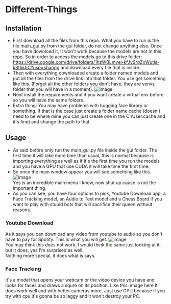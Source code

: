 # Different-Things
## Installation
- First download all the files from this repo. What you have to run is the file main_gui.py from the gui folder, do not change anything else. Once you have download it, it won't work because the models are not in this repo. So in order to access the models go to this drive folder: https://drive.google.com/drive/folders/1hzWBLmvei-kfJvSrpZxWutIs-kSthkhC?usp=sharing and download every file that is inside.
- Then with everything downloaded create a folder named models and put all the files from the drive link into that folder.
You use get something like this. (Forget all the other folders you don't have, they are venvs folder that you will have in a moment).
![image](https://user-images.githubusercontent.com/91338053/212155653-807a4492-24d3-4a0b-a0fb-f3e97941f4e0.png)
- Next install the requirements and if you want create a virtual env before so you will have the same folders.
- Extra thing: You may have problems with hugging face library or something. If that is the case just create a folder name cache (doesn't need to be where mine you can just create one in the C:\\User\.cache and it's fine) and change the path to that.  

## Usage
- As said before only run the main_gui.py file inside the gui folder. The first time it will take more time than usual, this is normal because is importing everything as well as if it's the first time you run the models and you have a GPU that use CUDA it will take time the first time.  
- So once the main window appear you will see something like this.
![image](https://user-images.githubusercontent.com/91338053/212170783-6dcccc05-f679-4b50-9179-5a69a4077524.png)  
Yes is an incredible main menu I know, now shut up cause is not the important thing.
- As you can see, you have four options to pick, Youtube Download app, a Face Tracking model, an Audio to Text model and a Chess Board if you want to play with stupid bots that will sacrifice their queen without reasons.  

### Youtube Download
As it says you can download any video from youtube to audio so you don't have to pay for Spotify. This is what you will get.
![image](https://user-images.githubusercontent.com/91338053/212171725-8c54494c-78ab-4556-b897-13b3f1076ef4.png)  
You may think this does not work, I would think the same just looking at it, but it does, yes I'm surprised as well.  
Nothing more special, it does what is says.  

### Face Tracking
It's a model that opens your webcam or the video device you have and looks for faces and draws a squre on its position. Like this.
image here
It does work well and with better cameras more. Just use GPU because if you try with cpu it's gonna be so laggy and it won't destroy your PC.
